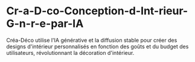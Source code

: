 # Cr-a-D-co-Conception-d-Int-rieur-G-n-r-e-par-IA
Créa-Déco utilise l'IA générative et la diffusion stable pour créer des designs d'intérieur personnalisés en fonction des goûts et du budget des utilisateurs, révolutionnant la décoration d'intérieur.

